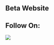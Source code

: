 ## Beta Website 
<title>About Rasya Website</title>

## Follow On:

<p align="left">
<a href="https://github.com/RassyaYa"><img src="https://img.shields.io/badge/GitHub-Follow%20on%20GitHub-inactive.svg?logo=github"></a>
</p>
